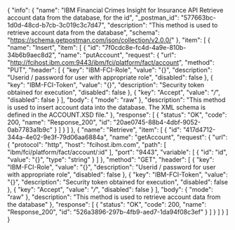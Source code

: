 {
  "info": {
    "name": "IBM Financial Crimes Insight for Insurance API Retrieve account data from the database, for the id",
    "_postman_id": "577663bc-1d0d-48cd-b7cb-3c019c3c7d47",
    "description": "This method is used to retrieve account data from the database",
    "schema": "https://schema.getpostman.com/json/collection/v2.0.0/"
  },
  "item": [
    {
      "name": "Insert",
      "item": [
        {
          "id": "7f0cdc8e-fc4d-4a9e-810b-34b6b9aec8d2",
          "name": "putAccount",
          "request": {
            "url": "http://fcihost.ibm.com:9443/ibm/fci/platform/fact/account",
            "method": "PUT",
            "header": [
              {
                "key": "IBM-FCI-Role",
                "value": "{}",
                "description": "Userid / password for user with appropriate role",
                "disabled": false
              },
              {
                "key": "IBM-FCI-Token",
                "value": "{}",
                "description": "Security token obtained for execution",
                "disabled": false
              },
              {
                "key": "Accept",
                "value": "*/*",
                "disabled": false
              }
            ],
            "body": {
              "mode": "raw"
            },
            "description": "This method is used to insert account data into the database.  The XML schema is defined in the ACCOUNT.XSD file."
          },
          "response": [
            {
              "status": "OK",
              "code": 200,
              "name": "Response_200",
              "id": "20ae0745-88b4-4dbf-9052-0ab7783a1b9c"
            }
          ]
        }
      ]
    },
    {
      "name": "Retrieve",
      "item": [
        {
          "id": "417d4712-344a-4e02-9e3f-79d06aa6884a",
          "name": "getAccount",
          "request": {
            "url": {
              "protocol": "http",
              "host": "fcihost.ibm.com",
              "path": [
                "ibm/fci/platform/fact/account/:id"
              ],
              "port": "9443",
              "variable": [
                {
                  "id": "id",
                  "value": "{}",
                  "type": "string"
                }
              ]
            },
            "method": "GET",
            "header": [
              {
                "key": "IBM-FCI-Role",
                "value": "{}",
                "description": "Userid / password for user with appropriate role",
                "disabled": false
              },
              {
                "key": "IBM-FCI-Token",
                "value": "{}",
                "description": "Security token obtained for execution",
                "disabled": false
              },
              {
                "key": "Accept",
                "value": "*/*",
                "disabled": false
              }
            ],
            "body": {
              "mode": "raw"
            },
            "description": "This method is used to retrieve account data from the database"
          },
          "response": [
            {
              "status": "OK",
              "code": 200,
              "name": "Response_200",
              "id": "526a3896-297b-4fb9-aed7-1da94f08c3ef"
            }
          ]
        }
      ]
    }
  ]
}